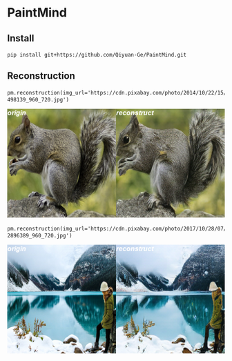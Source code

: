 # PaintMind

## Install
````
pip install git+https://github.com/Qiyuan-Ge/PaintMind.git
````

## Reconstruction
````
pm.reconstruction(img_url='https://cdn.pixabay.com/photo/2014/10/22/15/47/squirrel-498139_960_720.jpg')
````
<div align=center>
<img src="https://github.com/Qiyuan-Ge/PaintMind/blob/main/assets/rec_1.png?raw=true">
</div>


````
pm.reconstruction(img_url='https://cdn.pixabay.com/photo/2017/10/28/07/47/woman-2896389_960_720.jpg')
````
<div align=center>
<img src="https://github.com/Qiyuan-Ge/PaintMind/blob/main/assets/rec_5.png?raw=true">
</div>
